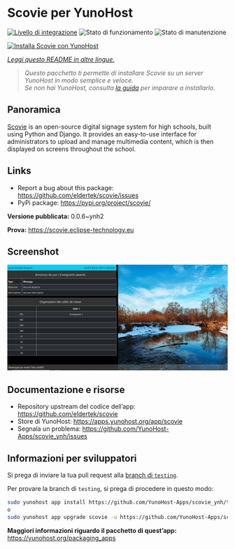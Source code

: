 <!--
N.B.: Questo README è stato automaticamente generato da <https://github.com/YunoHost/apps/tree/master/tools/readme_generator>
NON DEVE essere modificato manualmente.
-->

# Scovie per YunoHost

[![Livello di integrazione](https://dash.yunohost.org/integration/scovie.svg)](https://dash.yunohost.org/appci/app/scovie) ![Stato di funzionamento](https://ci-apps.yunohost.org/ci/badges/scovie.status.svg) ![Stato di manutenzione](https://ci-apps.yunohost.org/ci/badges/scovie.maintain.svg)

[![Installa Scovie con YunoHost](https://install-app.yunohost.org/install-with-yunohost.svg)](https://install-app.yunohost.org/?app=scovie)

*[Leggi questo README in altre lingue.](./ALL_README.md)*

> *Questo pacchetto ti permette di installare Scovie su un server YunoHost in modo semplice e veloce.*  
> *Se non hai YunoHost, consulta [la guida](https://yunohost.org/install) per imparare a installarlo.*

## Panoramica

[Scovie](https://github.com/eldertek/scovie) is an open-source digital signage system for high schools, built using Python and Django.
It provides an easy-to-use interface for administrators to upload and manage multimedia content, which is then displayed on screens throughout the school.

## Links

* Report a bug about this package: <https://github.com/eldertek/scovie/issues>
* PyPi package: <https://pypi.org/project/scovie/>


**Versione pubblicata:** 0.0.6~ynh2

**Prova:** <https://scovie.eclipse-technology.eu>

## Screenshot

![Screenshot di Scovie](./doc/screenshots/all.png)

## Documentazione e risorse

- Repository upstream del codice dell’app: <https://github.com/eldertek/scovie>
- Store di YunoHost: <https://apps.yunohost.org/app/scovie>
- Segnala un problema: <https://github.com/YunoHost-Apps/scovie_ynh/issues>

## Informazioni per sviluppatori

Si prega di inviare la tua pull request alla [branch di `testing`](https://github.com/YunoHost-Apps/scovie_ynh/tree/testing).

Per provare la branch di `testing`, si prega di procedere in questo modo:

```bash
sudo yunohost app install https://github.com/YunoHost-Apps/scovie_ynh/tree/testing --debug
o
sudo yunohost app upgrade scovie -u https://github.com/YunoHost-Apps/scovie_ynh/tree/testing --debug
```

**Maggiori informazioni riguardo il pacchetto di quest’app:** <https://yunohost.org/packaging_apps>

